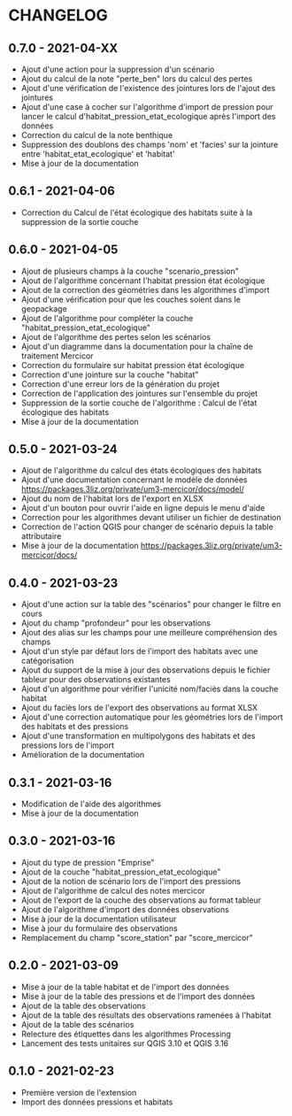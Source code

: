 # CHANGELOG

## 0.7.0 - 2021-04-XX

* Ajout d'une action pour la suppression d'un scénario 
* Ajout du calcul de la note "perte_ben" lors du calcul des pertes
* Ajout d'une vérification de l'existence des jointures lors de l'ajout des jointures
* Ajout d'une case à cocher sur l'algorithme d'import de pression pour lancer le calcul 
  d'habitat_pression_etat_ecologique après l'import des données
* Correction du calcul de la note benthique
* Suppression des doublons des champs 'nom' et 'facies' sur la jointure entre 'habitat_etat_ecologique' et 'habitat'
* Mise à jour de la documentation

## 0.6.1 - 2021-04-06

* Correction du Calcul de l'état écologique des habitats suite à la suppression de la sortie couche

## 0.6.0 - 2021-04-05

* Ajout de plusieurs champs à la couche "scenario_pression"
* Ajout de l'algorithme concernant l'habitat pression état écologique
* Ajout de la correction des géométries dans les algorithmes d'import
* Ajout d'une vérification pour que les couches soient dans le geopackage
* Ajout de l'algorithme pour compléter la couche "habitat_pression_etat_ecologique"
* Ajout de l'algorithme des pertes selon les scénarios
* Ajout d'un diagramme dans la documentation pour la chaîne de traitement Mercicor
* Correction du formulaire sur habitat pression état écologique
* Correction d'une jointure sur la couche "habitat"
* Correction d'une erreur lors de la génération du projet
* Correction de l'application des jointures sur l'ensemble du projet
* Suppression de la sortie couche de l'algorithme : Calcul de l'état écologique des habitats
* Mise à jour de la documentation

## 0.5.0 - 2021-03-24

* Ajout de l'algorithme du calcul des états écologiques des habitats
* Ajout d'une documentation concernant le modèle de données https://packages.3liz.org/private/um3-mercicor/docs/model/
* Ajout du nom de l'habitat lors de l'export en XLSX
* Ajout d'un bouton pour ouvrir l'aide en ligne depuis le menu d'aide
* Correction pour les algorithmes devant utiliser un fichier de destination
* Correction de l'action QGIS pour changer de scénario depuis la table attributaire
* Mise à jour de la documentation https://packages.3liz.org/private/um3-mercicor/docs/

## 0.4.0 - 2021-03-23

* Ajout d'une action sur la table des "scénarios" pour changer le filtre en cours
* Ajout du champ "profondeur" pour les observations
* Ajout des alias sur les champs pour une meilleure compréhension des champs
* Ajout d'un style par défaut lors de l'import des habitats avec une catégorisation
* Ajout du support de la mise à jour des observations depuis le fichier tableur pour des observations existantes
* Ajout d'un algorithme pour vérifier l'unicité nom/faciès dans la couche habitat
* Ajout du faciès lors de l'export des observations au format XLSX
* Ajout d'une correction automatique pour les géométries lors de l'import des habitats et des pressions
* Ajout d'une transformation en multipolygons des habitats et des pressions lors de l'import
* Amélioration de la documentation

## 0.3.1 - 2021-03-16

* Modification de l'aide des algorithmes
* Mise à jour de la documentation

## 0.3.0 - 2021-03-16

* Ajout du type de pression "Emprise"
* Ajout de la couche "habitat_pression_etat_ecologique"
* Ajout de la notion de scénario lors de l'import des pressions
* Ajout de l'algorithme de calcul des notes mercicor
* Ajout de l'export de la couche des observations au format tableur
* Ajout de l'algorithme d'import des données observations
* Mise à jour de la documentation utilisateur
* Mise à jour du formulaire des observations
* Remplacement du champ "score_station" par "score_mercicor"

## 0.2.0 - 2021-03-09

* Mise à jour de la table habitat et de l'import des données
* Mise à jour de la table des pressions et de l'import des données
* Ajout de la table des observations
* Ajout de la table des résultats des observations ramenées à l'habitat
* Ajout de la table des scénarios
* Relecture des étiquettes dans les algorithmes Processing
* Lancement des tests unitaires sur QGIS 3.10 et QGIS 3.16

## 0.1.0 - 2021-02-23

* Première version de l'extension
* Import des données pressions et habitats

##
